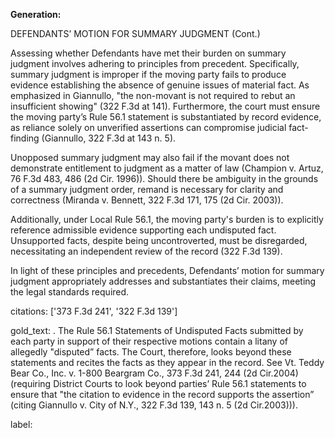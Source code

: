 **Generation:**

DEFENDANTS’ MOTION FOR SUMMARY JUDGMENT (Cont.)

Assessing whether Defendants have met their burden on summary judgment involves adhering to principles from precedent. Specifically, summary judgment is improper if the moving party fails to produce evidence establishing the absence of genuine issues of material fact. As emphasized in Giannullo, "the non-movant is not required to rebut an insufficient showing" (322 F.3d at 141). Furthermore, the court must ensure the moving party’s Rule 56.1 statement is substantiated by record evidence, as reliance solely on unverified assertions can compromise judicial fact-finding (Giannullo, 322 F.3d at 143 n. 5).

Unopposed summary judgment may also fail if the movant does not demonstrate entitlement to judgment as a matter of law (Champion v. Artuz, 76 F.3d 483, 486 (2d Cir. 1996)). Should there be ambiguity in the grounds of a summary judgment order, remand is necessary for clarity and correctness (Miranda v. Bennett, 322 F.3d 171, 175 (2d Cir. 2003)).

Additionally, under Local Rule 56.1, the moving party's burden is to explicitly reference admissible evidence supporting each undisputed fact. Unsupported facts, despite being uncontroverted, must be disregarded, necessitating an independent review of the record (322 F.3d 139).

In light of these principles and precedents, Defendants’ motion for summary judgment appropriately addresses and substantiates their claims, meeting the legal standards required.

citations: ['373 F.3d 241', '322 F.3d 139']

gold_text: . The Rule 56.1 Statements of Undisputed Facts submitted by each party in support of their respective motions contain a litany of allegedly "disputed” facts. The Court, therefore, looks beyond these statements and recites the facts as they appear in the record. See Vt. Teddy Bear Co., Inc. v. 1-800 Beargram Co., 373 F.3d 241, 244 (2d Cir.2004) (requiring District Courts to look beyond parties’ Rule 56.1 statements to ensure that "the citation to evidence in the record supports the assertion” (citing Giannullo v. City of N.Y., 322 F.3d 139, 143 n. 5 (2d Cir.2003))).

label: 